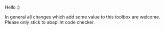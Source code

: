 Hello :)

In general all changes which add some value to this toolbox are welcome. Please only stick to abaplint code checker.
